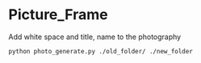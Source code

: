 # Picture_Frame
Add white space and title, name to the photography

`python photo_generate.py ./old_folder/ ./new_folder`
